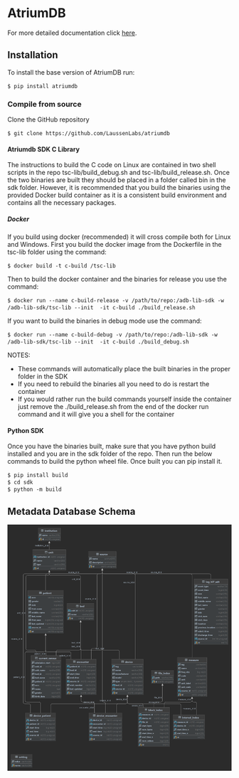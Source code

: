# AtriumDB
For more detailed documentation click [here](https://docs.atriumdb.io/).

## Installation

To install the base version of AtriumDB run:

```console
$ pip install atriumdb
```

### Compile from source
Clone the GitHub repository
```console
$ git clone https://github.com/LaussenLabs/atriumdb
```
#### Atriumdb SDK C Library
The instructions to build the C code on Linux are contained in two shell scripts in the repo tsc-lib/build_debug.sh and tsc-lib/build_release.sh.
Once the two binaries are built they should be placed in a folder called bin in the sdk folder. 
However, it is recommended that you build the binaries using the provided Docker build container as it is a consistent build environment and contains all the necessary packages.

##### Docker
If you build using docker (recommended) it will cross compile both for Linux and Windows.
First you build the docker image from the Dockerfile in the tsc-lib folder using the command:
```shell
$ docker build -t c-build /tsc-lib
```
Then to build the docker container and the binaries for release you use the command:
```shell
$ docker run --name c-build-release -v /path/to/repo:/adb-lib-sdk -w /adb-lib-sdk/tsc-lib --init  -it c-build ./build_release.sh
```
If you want to build the binaries in debug mode use the command:
```shell
$ docker run --name c-build-debug -v /path/to/repo:/adb-lib-sdk -w /adb-lib-sdk/tsc-lib --init  -it c-build ./build_debug.sh
```
NOTES:
- These commands will automatically place the built binaries in the proper folder in the SDK
- If you need to rebuild the binaries all you need to do is restart the container
- If you would rather run the build commands yourself inside the container just remove the ./build_release.sh from the end of the docker run command and it will give you a shell for the container

#### Python SDK
Once you have the binaries built, make sure that you have python build installed and you are in the sdk folder of the repo.
Then run the below commands to build the python wheel file. Once built you can pip install it. 
```console
$ pip install build
$ cd sdk
$ python -m build
```

## Metadata Database Schema

![schema](sdk/docs/atriumdb_schema.png)


